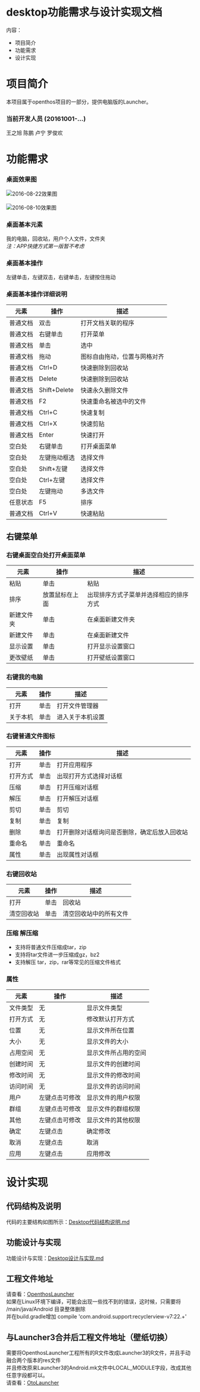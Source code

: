 # desktop功能需求与设计实现文档
内容：

- 项目简介
- 功能需求
- 设计实现

# 项目简介
本项目属于openthos项目的一部分，提供电脑版的Launcher。

### 当前开发人员 (20161001-…)
王之旭 陈鹏 卢宁 罗俊欢

# 功能需求
### 桌面效果图
![2016-08-22效果图](image/Launcher-2016-08-22.png)
<br />  
![2016-08-10效果图](image/Launcher-2016-08-10.png)
<br />

### 桌面基本元素
我的电脑，回收站，用户个人文件，文件夹<br />*注：APP快捷方式第一版暂不考虑*

### 桌面基本操作
左键单击，左键双击，右键单击，左键按住拖动

### 桌面基本操作详细说明
|元素|操作|描述|
|---|---|---|
|普通文档|双击|打开文档关联的程序
|普通文档|右键单击|打开菜单
|普通文档|单击|选中
|普通文档|拖动|图标自由拖动，位置与网格对齐
|普通文档|Ctrl+D|快速删除到回收站
|普通文档|Delete|快速删除到回收站
|普通文档|Shift+Delete|快速永久删除文件
|普通文档|F2|快速重命名被选中的文件
|普通文档|Ctrl+C|快速复制
|普通文档|Ctrl+X|快速剪贴
|普通文档|Enter|快速打开
|空白处|右键单击|打开桌面菜单
|空白处|左键拖动框选|选择文件
|空白处|Shift+左键|选择文件
|空白处|Ctrl+左键|选择文件
|空白处|左键拖动|多选文件
|任意状态|F5|排序
|普通文档|Ctrl+V|快速粘贴

## 右键菜单
### 右键桌面空白处打开桌面菜单
|元素|操作|描述|
|---|---|---|
|粘贴|单击|粘贴|
|排序|放置鼠标在上面|出现排序方式子菜单并选择相应的排序方式|
|新建文件夹|单击|在桌面新建文件夹|
|新建文件|单击|在桌面新建文件|
|显示设置|单击|打开显示设置窗口|
|更改壁纸|单击|打开壁纸设置窗口|

### 右键我的电脑
|元素|操作|描述|
|---|---|---|
|打开|单击|打开文件管理器
|关于本机|单击|进入关于本机设置

### 右键普通文件图标
|元素|操作|描述|
|---|---|---|
|打开|单击|打开应用程序
|打开方式|单击|出现打开方式选择对话框
|压缩|单击|打开压缩对话框
|解压|单击|打开解压对话框
|剪切|单击|剪切
|复制|单击|复制
|删除|单击|打开删除对话框询问是否删除，确定后放入回收站
|重命名|单击|重命名
|属性|单击|出现属性对话框

### 右键回收站
|元素|操作|描述|
|---|---|---|
|打开|单击|回收站
|清空回收站|单击|清空回收站中的所有文件

### 压缩 解压缩

   - 支持将普通文件压缩成tar，zip
   - 支持将tar文件进一步压缩成gz，bz2
   - 支持解压 tar，zip，rar等常见的压缩文件格式
  
### 属性  
|元素|操作|描述|
|---|---|---|
|文件类型|无|显示文件类型
|打开方式|无|修改默认打开方式
|位置|无|显示文件所在位置
|大小|无|显示文件的大小
|占用空间|无|显示文件所占用的空间
|创建时间|无|显示文件的创建时间
|修改时间|无|显示文件的修改时间
|访问时间|无|显示文件的访问时间
|用户|左键点击可修改|显示文件的用户权限
|群组|左键点击可修改|显示文件的群组权限
|其他|左键点击可修改|显示文件的其他权限
|确定|左键点击|确定修改
|取消|左键点击|取消
|应用|左键点击|应用修改
 
# 设计实现
## 代码结构及说明
代码的主要结构如图所示：[Desktop代码结构说明.md](https://github.com/openthos/desktop-analysis/blob/master/doc/Desktop代码结构说明.md) <br />

## 功能设计与实现
功能设计与实现：[Desktop设计与实现.md](https://github.com/openthos/desktop-analysis/blob/master/doc/Desktop设计与实现.md) <br />

## 工程文件地址
请查看：[OpenthosLauncher](https://github.com/openthos/desktop-analysis/tree/master/OpenthosLauncher) <br />
如果在Linux环境下编译，可能会出现一些找不到的错误，这时候，只需要将 /main/java/Android 目录整体删除 <br />
并在build.gradle增加   compile 'com.android.support:recyclerview-v7:22.+'  <br />

## 与Launcher3合并后工程文件地址（壁纸切换）<br />
需要将OpenthosLauncher工程所有的R文件改成Launcher3的R文件，并且手动融合两个版本的res文件 <br />
并且修改原来Launcher3的Android.mk文件中LOCAL_MODULE字段，改成其他任意字段都可以。 <br />
请查看：[OtoLauncher](https://github.com/openthos/desktop-analysis/tree/master/OtoLauncher) <br />



